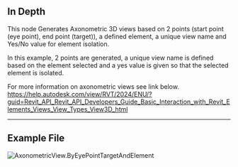 ## In Depth
This node Generates Axonometric 3D views based on 2 points (start point (eye point), end point (target)), a defined element, a unique view name and Yes/No value for element isolation.  

In this example, 2 points are generated, a unique view name is defined based on the element selected and a yes value is given so that the selected element is isolated.  

For more information on axonometric views see link below.
https://help.autodesk.com/view/RVT/2024/ENU/?guid=Revit_API_Revit_API_Developers_Guide_Basic_Interaction_with_Revit_Elements_Views_View_Types_View3D_html

___
## Example File

![AxonometricView.ByEyePointTargetAndElement](./Revit.Elements.Views.AxonometricView.ByEyePointTargetAndElement_img.jpg)